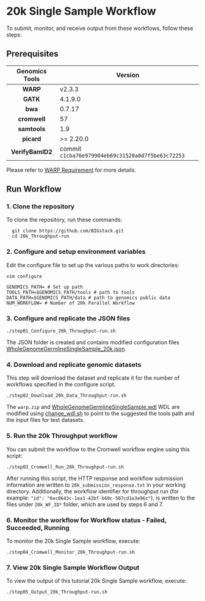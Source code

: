 # 20k Single Sample Workflow
 To submit, monitor, and receive output from these workflows, follow these steps:

## Prerequisites

 | Genomics Tools | Version |
 | :---: | --- |
 | **WARP** | 	v2.3.3 |
 | **GATK** | 	4.1.9.0 |
 | **bwa** | 	0.7.17 |
 | **cromwell** | 	57 |
 | **samtools** | 	1.9 |
 | **picard** | 	>= 2.20.0  |
 | **VerifyBamID2**  | commit `c1cba76e979904eb69c31520a0d7f5be63c72253` |
 
   Please refer to [WARP Requirement](https://broadinstitute.github.io/warp/docs/Pipelines/Whole_Genome_Germline_Single_Sample_Pipeline/README#software-version-requirements) for more details.

## Run Workflow

### 1.   Clone the repository
   To clone the repository, run these commands:

   ```
     git clone https://github.com/BIGstack.git
     cd 20k_Throughput-run
   ```

### 2.   Configure and setup environment variables
   Edit the configure file to set up the various paths to work directories:

    vim configure

    GENOMICS_PATH= # Set up path
    TOOLS_PATH=$GENOMICS_PATH/tools # path to tools
    DATA_PATH=$GENOMICS_PATH/data # path to genomics public data
    NUM_WORKFLOW= # Number of 20k Parallel Workflow

### 3.   Configure and replicate the JSON files

    ./step01_Configure_20k_Throughput-run.sh
    
   The JSON folder is created and contains modified configuration files [WholeGenomeGermlineSingleSample_20k.json](WholeGenomeGermlineSingleSample_20k.json).

### 4.   Download and replicate genomic datasets
   This step will download the dataset and replicate it for the number of workflows specified in the configure script.

    ./step02_Download_20k_Data_Throughput-run.sh
    
  The `warp.zip` and [WholeGenomeGermlineSingleSample.wdl](WholeGenomeGermlineSingleSample.wdl) WDL are modified using [change_wdl.sh](change_wdl.sh) to point to the suggested the tools path and the input files for test datasets.

### 5.   Run the 20k Throughput workflow
   You can submit the workflow to the Cromwell workflow engine using this script:

    ./step03_Cromwell_Run_20k_Throughput-run.sh

After running this script, the HTTP response and workflow submission information are written to `20k_submission_response.txt` in your working directory. Additionally, the workflow identifier for throughput run (for example: `"id": "6ec0643c-1ea1-42bf-b60c-507cd1e3e96c"`), is written to the files under `20k_WF_ID*` folder, which are used by steps 6 and 7.

### 6.   Monitor the workflow for Workflow status - Failed, Succeeded, Running
   To monitor the 20k Single Sample workflow, execute:

    ./step04_Cromwell_Monitor_20k_Throughput-run.sh

### 7.   View 20k Single Sample Workflow Output
   To view the output of this tutorial 20k Single Sample workflow, execute:

    ./step05_Output_20k_Throughput-run.sh

